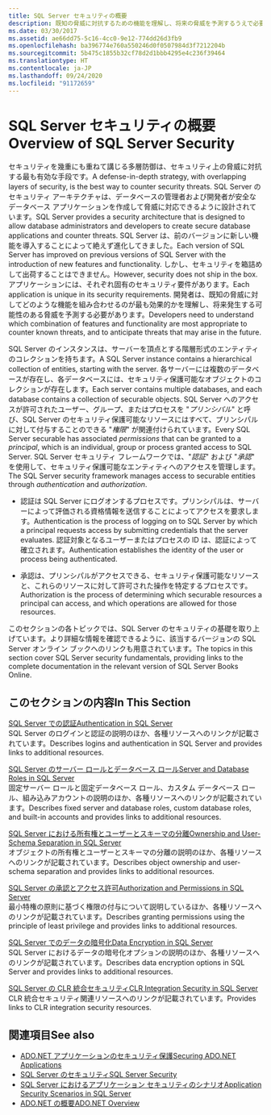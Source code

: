 ```yaml
---
title: SQL Server セキュリティの概要
description: 既知の脅威に対抗するための機能を理解し、将来の脅威を予測するうえで必要な、SQL Server のセキュリティ アーキテクチャについて説明します。
ms.date: 03/30/2017
ms.assetid: ae66dd75-5c16-4cc0-9e12-774dd26d3fb9
ms.openlocfilehash: ba396774e760a550246d0f0507984d3f7212204b
ms.sourcegitcommit: 5b475c1855b32cf78d2d1bbb4295e4c236f39464
ms.translationtype: HT
ms.contentlocale: ja-JP
ms.lasthandoff: 09/24/2020
ms.locfileid: "91172659"
---
```

# <a name="overview-of-sql-server-security"></a><span data-ttu-id="1c50e-103">SQL Server セキュリティの概要</span><span class="sxs-lookup"><span data-stu-id="1c50e-103">Overview of SQL Server Security</span></span>

<span data-ttu-id="1c50e-104">セキュリティを幾重にも重ねて講じる多層防御は、セキュリティ上の脅威に対抗する最も有効な手段です。</span><span class="sxs-lookup"><span data-stu-id="1c50e-104">A defense-in-depth strategy, with overlapping layers of security, is the best way to counter security threats.</span></span> <span data-ttu-id="1c50e-105">SQL Server のセキュリティ アーキテクチャは、データベースの管理者および開発者が安全なデータベース アプリケーションを作成して脅威に対応できるように設計されています。</span><span class="sxs-lookup"><span data-stu-id="1c50e-105">SQL Server provides a security architecture that is designed to allow database administrators and developers to create secure database applications and counter threats.</span></span> <span data-ttu-id="1c50e-106">SQL Server は、前のバージョンに新しい機能を導入することによって絶えず進化してきました。</span><span class="sxs-lookup"><span data-stu-id="1c50e-106">Each version of SQL Server has improved on previous versions of SQL Server with the introduction of new features and functionality.</span></span> <span data-ttu-id="1c50e-107">しかし、セキュリティを箱詰めして出荷することはできません。</span><span class="sxs-lookup"><span data-stu-id="1c50e-107">However, security does not ship in the box.</span></span> <span data-ttu-id="1c50e-108">アプリケーションには、それぞれ固有のセキュリティ要件があります。</span><span class="sxs-lookup"><span data-stu-id="1c50e-108">Each application is unique in its security requirements.</span></span> <span data-ttu-id="1c50e-109">開発者は、既知の脅威に対してどのような機能を組み合わせるのが最も効果的かを理解し、将来発生する可能性のある脅威を予測する必要があります。</span><span class="sxs-lookup"><span data-stu-id="1c50e-109">Developers need to understand which combination of features and functionality are most appropriate to counter known threats, and to anticipate threats that may arise in the future.</span></span>  
  
 <span data-ttu-id="1c50e-110">SQL Server のインスタンスは、サーバーを頂点とする階層形式のエンティティのコレクションを持ちます。</span><span class="sxs-lookup"><span data-stu-id="1c50e-110">A SQL Server instance contains a hierarchical collection of entities, starting with the server.</span></span> <span data-ttu-id="1c50e-111">各サーバーには複数のデータベースが存在し、各データベースには、セキュリティ保護可能なオブジェクトのコレクションが存在します。</span><span class="sxs-lookup"><span data-stu-id="1c50e-111">Each server contains multiple databases, and each database contains a collection of securable objects.</span></span> <span data-ttu-id="1c50e-112">SQL Server へのアクセスが許可されたユーザー、グループ、またはプロセスを "*プリンシパル*" と呼び、SQL Server のセキュリティ保護可能なリソースにはすべて、プリンシパルに対して付与することのできる "*権限*" が関連付けられています。</span><span class="sxs-lookup"><span data-stu-id="1c50e-112">Every SQL Server securable has associated *permissions* that can be granted to a *principal*, which is an individual, group or process granted access to SQL Server.</span></span> <span data-ttu-id="1c50e-113">SQL Server セキュリティ フレームワークでは、"*認証*" および "*承認*" を使用して、セキュリティ保護可能なエンティティへのアクセスを管理します。</span><span class="sxs-lookup"><span data-stu-id="1c50e-113">The SQL Server security framework manages access to securable entities through *authentication* and *authorization*.</span></span>  
  
- <span data-ttu-id="1c50e-114">認証は SQL Server にログオンするプロセスです。プリンシパルは、サーバーによって評価される資格情報を送信することによってアクセスを要求します。</span><span class="sxs-lookup"><span data-stu-id="1c50e-114">Authentication is the process of logging on to SQL Server by which a principal requests access by submitting credentials that the server evaluates.</span></span> <span data-ttu-id="1c50e-115">認証対象となるユーザーまたはプロセスの ID は、認証によって確立されます。</span><span class="sxs-lookup"><span data-stu-id="1c50e-115">Authentication establishes the identity of the user or process being authenticated.</span></span>  
  
- <span data-ttu-id="1c50e-116">承認は、プリンシパルがアクセスできる、セキュリティ保護可能なリソースと、これらのリソースに対して許可された操作を特定するプロセスです。</span><span class="sxs-lookup"><span data-stu-id="1c50e-116">Authorization is the process of determining which securable resources a principal can access, and which operations are allowed for those resources.</span></span>  
  
 <span data-ttu-id="1c50e-117">このセクションの各トピックでは、SQL Server のセキュリティの基礎を取り上げています。より詳細な情報を確認できるように、該当するバージョンの SQL Server オンライン ブックへのリンクも用意されています。</span><span class="sxs-lookup"><span data-stu-id="1c50e-117">The topics in this section cover SQL Server security fundamentals, providing links to the complete documentation in the relevant version of SQL Server Books Online.</span></span>  
  
## <a name="in-this-section"></a><span data-ttu-id="1c50e-118">このセクションの内容</span><span class="sxs-lookup"><span data-stu-id="1c50e-118">In This Section</span></span>  

 [<span data-ttu-id="1c50e-119">SQL Server での認証</span><span class="sxs-lookup"><span data-stu-id="1c50e-119">Authentication in SQL Server</span></span>](authentication-in-sql-server.md)  
 <span data-ttu-id="1c50e-120">SQL Server のログインと認証の説明のほか、各種リソースへのリンクが記載されています。</span><span class="sxs-lookup"><span data-stu-id="1c50e-120">Describes logins and authentication in SQL Server and provides links to additional resources.</span></span>  
  
 [<span data-ttu-id="1c50e-121">SQL Server のサーバー ロールとデータベース ロール</span><span class="sxs-lookup"><span data-stu-id="1c50e-121">Server and Database Roles in SQL Server</span></span>](server-and-database-roles-in-sql-server.md)  
 <span data-ttu-id="1c50e-122">固定サーバー ロールと固定データベース ロール、カスタム データベース ロール、組み込みアカウントの説明のほか、各種リソースへのリンクが記載されています。</span><span class="sxs-lookup"><span data-stu-id="1c50e-122">Describes fixed server and database roles, custom database roles, and built-in accounts and provides links to additional resources.</span></span>  
  
 [<span data-ttu-id="1c50e-123">SQL Server における所有権とユーザーとスキーマの分離</span><span class="sxs-lookup"><span data-stu-id="1c50e-123">Ownership and User-Schema Separation in SQL Server</span></span>](ownership-and-user-schema-separation-in-sql-server.md)  
 <span data-ttu-id="1c50e-124">オブジェクトの所有権とユーザーとスキーマの分離の説明のほか、各種リソースへのリンクが記載されています。</span><span class="sxs-lookup"><span data-stu-id="1c50e-124">Describes object ownership and  user-schema separation and provides links to additional resources.</span></span>  
  
 [<span data-ttu-id="1c50e-125">SQL Server の承認とアクセス許可</span><span class="sxs-lookup"><span data-stu-id="1c50e-125">Authorization and Permissions in SQL Server</span></span>](authorization-and-permissions-in-sql-server.md)  
 <span data-ttu-id="1c50e-126">最小特権の原則に基づく権限の付与について説明しているほか、各種リソースへのリンクが記載されています。</span><span class="sxs-lookup"><span data-stu-id="1c50e-126">Describes granting permissions using the principle of least privilege and provides links to additional resources.</span></span>  
  
 [<span data-ttu-id="1c50e-127">SQL Server でのデータの暗号化</span><span class="sxs-lookup"><span data-stu-id="1c50e-127">Data Encryption in SQL Server</span></span>](data-encryption-in-sql-server.md)  
 <span data-ttu-id="1c50e-128">SQL Server におけるデータの暗号化オプションの説明のほか、各種リソースへのリンクが記載されています。</span><span class="sxs-lookup"><span data-stu-id="1c50e-128">Describes data encryption options in SQL Server and provides links to additional resources.</span></span>  
  
 [<span data-ttu-id="1c50e-129">SQL Server の CLR 統合セキュリティ</span><span class="sxs-lookup"><span data-stu-id="1c50e-129">CLR Integration Security in SQL Server</span></span>](clr-integration-security-in-sql-server.md)  
 <span data-ttu-id="1c50e-130">CLR 統合セキュリティ関連リソースへのリンクが記載されています。</span><span class="sxs-lookup"><span data-stu-id="1c50e-130">Provides links to CLR integration security resources.</span></span>  
  
## <a name="see-also"></a><span data-ttu-id="1c50e-131">関連項目</span><span class="sxs-lookup"><span data-stu-id="1c50e-131">See also</span></span>

- [<span data-ttu-id="1c50e-132">ADO.NET アプリケーションのセキュリティ保護</span><span class="sxs-lookup"><span data-stu-id="1c50e-132">Securing ADO.NET Applications</span></span>](../securing-ado-net-applications.md)
- [<span data-ttu-id="1c50e-133">SQL Server のセキュリティ</span><span class="sxs-lookup"><span data-stu-id="1c50e-133">SQL Server Security</span></span>](sql-server-security.md)
- [<span data-ttu-id="1c50e-134">SQL Server におけるアプリケーション セキュリティのシナリオ</span><span class="sxs-lookup"><span data-stu-id="1c50e-134">Application Security Scenarios in SQL Server</span></span>](application-security-scenarios-in-sql-server.md)
- [<span data-ttu-id="1c50e-135">ADO.NET の概要</span><span class="sxs-lookup"><span data-stu-id="1c50e-135">ADO.NET Overview</span></span>](../ado-net-overview.md)
